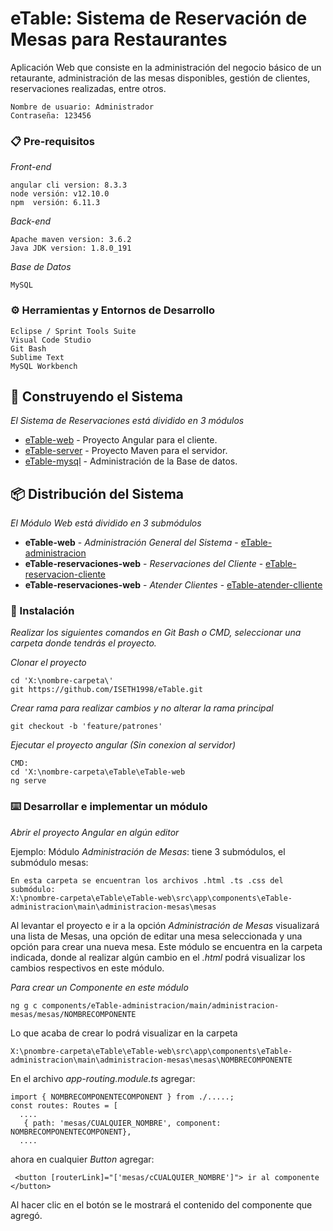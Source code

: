 ﻿# eTable: Sistema de Reservación de Mesas para Restaurantes 
Aplicación Web que consiste en la administración del negocio básico de un retaurante, administración de las mesas disponibles, gestión de clientes, reservaciones realizadas, entre otros.


```
Nombre de usuario: Administrador
Contraseña: 123456
```

### 📋 Pre-requisitos 
_Front-end_
```
angular cli version: 8.3.3
node versión: v12.10.0
npm  versión: 6.11.3
```
_Back-end_
```
Apache maven version: 3.6.2
Java JDK version: 1.8.0_191
```
_Base de Datos_
```
MySQL
```
### ⚙️ Herramientas y Entornos de Desarrollo

```
Eclipse / Sprint Tools Suite
Visual Code Studio
Git Bash
Sublime Text
MySQL Workbench
```


## 🚀 Construyendo el Sistema
_El Sistema de Reservaciones está dividido en 3 módulos_

* [eTable-web](https://github.com/ISETH1998/eTable/tree/master/eTable-web) - Proyecto Angular para el cliente.
* [eTable-server](https://github.com/ISETH1998/eTable/tree/master/eTable-server) - Proyecto Maven para el servidor.
* [eTable-mysql](https://github.com/ISETH1998/eTable-mysql) - Administración de la Base de datos.


## 📦 Distribución del Sistema

_El Módulo Web está dividido en 3 submódulos_

* **eTable-web** - *Administración General del Sistema* - [eTable-administracion](https://github.com/ISETH1998/eTable/tree/master/eTable-web/src/app/components/eTable-administracion/main)
* **eTable-reservaciones-web** - *Reservaciones del Cliente* - [eTable-reservacion-cliente](https://github.com/ISETH1998/eTable/tree/master/eTable-web/src/app/components/eTable-administracion/main)
* **eTable-reservaciones-web** - *Atender Clientes* - [eTable-atender-clliente](https://github.com/ISETH1998/eTable/tree/master/eTable-web/src/app/components/eTable-administracion/main)

### 🔧 Instalación 
_Realizar los siguientes comandos en Git Bash o CMD, seleccionar una carpeta donde tendrás el proyecto._

_Clonar el proyecto_
```
cd 'X:\nombre-carpeta\'
git https://github.com/ISETH1998/eTable.git
```

_Crear rama para realizar cambios y no alterar la rama principal_
```
git checkout -b 'feature/patrones'
```

_Ejecutar el proyecto angular (Sin conexion al servidor)_
```
CMD:
cd 'X:\nombre-carpeta\eTable\eTable-web
ng serve
```

### ⌨️ Desarrollar e implementar un módulo

_Abrir el proyecto Angular en algún editor_

Ejemplo: Módulo _Administración de Mesas_: tiene 3 submódulos, el submódulo mesas:
```
En esta carpeta se encuentran los archivos .html .ts .css del submódulo:
X:\pnombre-carpeta\eTable\eTable-web\src\app\components\eTable-administracion\main\administracion-mesas\mesas
```
Al levantar el proyecto e ir a la opción _Administración de Mesas_ visualizará una lista de Mesas, una opción de editar una mesa seleccionada y una opción para crear una nueva mesa.
Este módulo se encuentra en la carpeta indicada, donde al realizar algún cambio en el _.html_ podrá visualizar los cambios respectivos en este módulo.

_Para crear un Componente en este módulo_
```
ng g c components/eTable-administracion/main/administracion-mesas/mesas/NOMBRECOMPONENTE
```
Lo que acaba de crear lo podrá visualizar en la carpeta
```
X:\pnombre-carpeta\eTable\eTable-web\src\app\components\eTable-administracion\main\administracion-mesas\mesas\NOMBRECOMPONENTE
```

En el archivo _app-routing.module.ts_ agregar:
```
import { NOMBRECOMPONENTECOMPONENT } from ./.....;
const routes: Routes = [
  ....
   { path: 'mesas/CUALQUIER_NOMBRE', component: NOMBRECOMPONENTECOMPONENT},
  ....
```

ahora en cualquier _Button_ agregar:
```
 <button [routerLink]="['mesas/cCUALQUIER_NOMBRE']"> ir al componente </button>
 ```

 Al hacer clic en el botón se le mostrará el contenido del componente que agregó.